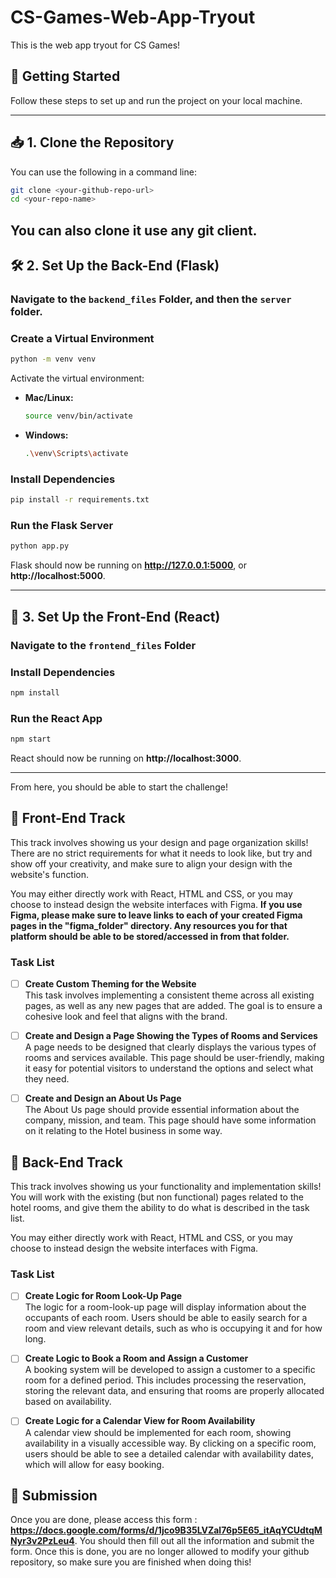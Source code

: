 # CS-Games-Web-App-Tryout
This is the web app tryout for CS Games!

## 🚀 Getting Started

Follow these steps to set up and run the project on your local machine.

---

## 📥 1. Clone the Repository
You can use the following in a command line:
```sh
git clone <your-github-repo-url>
cd <your-repo-name>
```

You can also clone it use any git client.
---

## 🛠 2. Set Up the Back-End (Flask)

### Navigate to the `backend_files` Folder, and then the `server` folder.

### Create a Virtual Environment
```sh
python -m venv venv
```
Activate the virtual environment:
- **Mac/Linux:**
  ```sh
  source venv/bin/activate
  ```
- **Windows:**
  ```sh
  .\venv\Scripts\activate
  ```

### Install Dependencies
```sh
pip install -r requirements.txt
```

### Run the Flask Server
```sh
python app.py
```
Flask should now be running on **http://127.0.0.1:5000**, or **http://localhost:5000**.

---

## 🎨 3. Set Up the Front-End (React)

### Navigate to the `frontend_files` Folder

### Install Dependencies
```sh
npm install
```

### Run the React App
```sh
npm start
```
React should now be running on **http://localhost:3000**.

---

From here, you should be able to start the challenge!

## 🚀 Front-End Track

This track involves showing us your design and page organization skills! There are no strict requirements for what it needs to look like, but try and show off your creativity, and make sure to align your design with the website's function.

You may either directly work with React, HTML and CSS, or you may choose to instead design the website interfaces with Figma. **If you use Figma, please make sure to leave links to each of your created Figma pages in the "figma_folder" directory. Any resources you for that platform should be able to be stored/accessed in from that folder.**

### Task List

- [ ] **Create Custom Theming for the Website**  
  This task involves implementing a consistent theme across all existing pages, as well as any new pages that are added. The goal is to ensure a cohesive look and feel that aligns with the brand.

- [ ] **Create and Design a Page Showing the Types of Rooms and Services**  
  A page needs to be designed that clearly displays the various types of rooms and services available. This page should be user-friendly, making it easy for potential visitors to understand the options and select what they need.

- [ ] **Create and Design an About Us Page**  
  The About Us page should provide essential information about the company, mission, and team. This page should have some information on it relating to the Hotel business in some way.

## 🚀 Back-End Track

This track involves showing us your functionality and implementation skills! You will work with the existing (but non functional) pages related to the hotel rooms, and give them the ability to do what is described in the task list.

You may either directly work with React, HTML and CSS, or you may choose to instead design the website interfaces with Figma.

### Task List

- [ ] **Create Logic for Room Look-Up Page**  
  The logic for a room-look-up page will display information about the occupants of each room. Users should be able to easily search for a room and view relevant details, such as who is occupying it and for how long.

- [ ] **Create Logic to Book a Room and Assign a Customer**  
  A booking system will be developed to assign a customer to a specific room for a defined period. This includes processing the reservation, storing the relevant data, and ensuring that rooms are properly allocated based on availability.

- [ ] **Create Logic for a Calendar View for Room Availability**  
  A calendar view should be implemented for each room, showing availability in a visually accessible way. By clicking on a specific room, users should be able to see a detailed calendar with availability dates, which will allow for easy booking.

## 🚀 Submission

Once you are done, please access this form : **https://docs.google.com/forms/d/1jco9B35LVZal76p5E65_itAqYCUdtqMNyr3v2PzLeu4**. You should then fill out all the information and submit the form. Once this is done, you are no longer allowed to modify your github repository, so make sure you are finished when doing this!